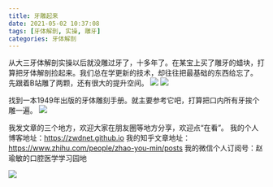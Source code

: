 ```yaml
---
title: 牙雕起来
date: 2021-05-02 10:37:08
tags: [牙体解剖, 实操, 雕牙]
categories: 牙体解剖
---
```

从大三牙体解剖实操以后就没雕过牙了，十多年了。在某宝上买了雕牙的蜡块，打算把牙体解剖捡起来。我们总在学更新的技术，却往往把最基础的东西给忘了。
先跟着B站雕了两颗，还有很大的提升空间。
![](https://zymblog-1258069789.cos.ap-chengdu.myqcloud.com/blog0248-toothcarve/IMG_20210502_174648.jpg)
![](https://zymblog-1258069789.cos.ap-chengdu.myqcloud.com/blog0248-toothcarve/IMG_20210502_174656.jpg)


找到一本1949年出版的牙体雕刻手册。就主要参考它吧，打算把口内所有牙挨个雕一遍。
![](https://zymblog-1258069789.cos.ap-chengdu.myqcloud.com/blog0248-toothcarve/Screenshot_2021-05-02-17-52-54-200_org.ebookdroid.jpg)







我发文章的三个地方，欢迎大家在朋友圈等地方分享，欢迎点“在看”。
我的个人博客地址：https://zwdnet.github.io
我的知乎文章地址： https://www.zhihu.com/people/zhao-you-min/posts
我的微信个人订阅号：赵瑜敏的口腔医学学习园地








![](https://zymblog-1258069789.cos.ap-chengdu.myqcloud.com/other/wx.jpg)